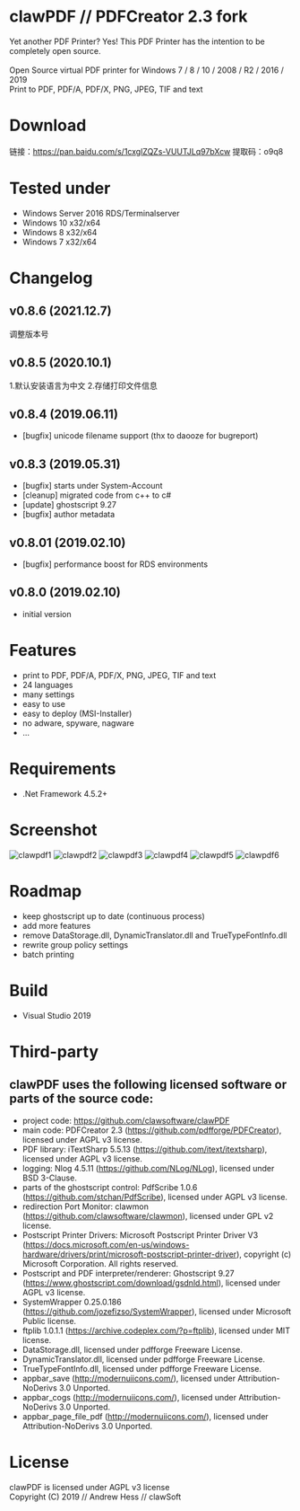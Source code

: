 ﻿# clawPDF // PDFCreator 2.3 fork

Yet another PDF Printer? Yes! This PDF Printer has the intention to be completely open source.<br><br>
Open Source virtual PDF printer for Windows 7 / 8 / 10 / 2008 / R2 / 2016 / 2019<br>
Print to PDF, PDF/A, PDF/X, PNG, JPEG, TIF and text

# Download

链接：https://pan.baidu.com/s/1cxglZQZs-VUUTJLq97bXcw 
提取码：o9q8

# Tested under

- Windows Server 2016 RDS/Terminalserver
- Windows 10 x32/x64
- Windows 8 x32/x64
- Windows 7 x32/x64


# Changelog

## v0.8.6 (2021.12.7)
调整版本号

## v0.8.5 (2020.10.1)
1.默认安装语言为中文
2.存储打印文件信息

## v0.8.4 (2019.06.11)

- [bugfix]  unicode filename support (thx to daooze for bugreport)

## v0.8.3 (2019.05.31)

- [bugfix]  starts under System-Account
- [cleanup] migrated code from c++ to c#
- [update]  ghostscript 9.27
- [bugfix]  author metadata

## v0.8.01 (2019.02.10)

- [bugfix] performance boost for RDS environments

## v0.8.0 (2019.02.10)

- initial version


# Features

- print to PDF, PDF/A, PDF/X, PNG, JPEG, TIF and text
- 24 languages
- many settings
- easy to use
- easy to deploy (MSI-Installer)
- no adware, spyware, nagware
- ...


# Requirements

- .Net Framework 4.5.2+


# Screenshot

![clawpdf1](clawPDF/docs/images/clawpdf1.png?raw=true "clawpdf1")
![clawpdf2](clawPDF/docs/images/clawpdf2.png?raw=true "clawpdf2")
![clawpdf3](clawPDF/docs/images/clawpdf3.png?raw=true "clawpdf3")
![clawpdf4](clawPDF/docs/images/clawpdf4.png?raw=true "clawpdf4")
![clawpdf5](clawPDF/docs/images/clawpdf5.png?raw=true "clawpdf5")
![clawpdf6](clawPDF/docs/images/clawpdf6.png?raw=true "clawpdf6")


# Roadmap

- keep ghostscript up to date (continuous process)
- add more features
- remove DataStorage.dll, DynamicTranslator.dll and TrueTypeFontInfo.dll
- rewrite group policy settings
- batch printing


# Build

- Visual Studio 2019


# Third-party

## clawPDF uses the following licensed software or parts of the source code:
- project code: https://github.com/clawsoftware/clawPDF
- main code: PDFCreator 2.3 (https://github.com/pdfforge/PDFCreator), licensed under AGPL v3 license.
- PDF library: iTextSharp 5.5.13 (https://github.com/itext/itextsharp), licensed under AGPL v3 license.
- logging: Nlog 4.5.11 (https://github.com/NLog/NLog), licensed under BSD 3-Clause.
- parts of the ghostscript control: PdfScribe 1.0.6 (https://github.com/stchan/PdfScribe), licensed under AGPL v3 license.
- redirection Port Monitor: clawmon (https://github.com/clawsoftware/clawmon), licensed under GPL v2 license.
- Postscript Printer Drivers: Microsoft Postscript Printer Driver V3 (https://docs.microsoft.com/en-us/windows-hardware/drivers/print/microsoft-postscript-printer-driver), copyright (c) Microsoft Corporation. All rights reserved.
- Postscript and PDF interpreter/renderer: Ghostscript 9.27 (https://www.ghostscript.com/download/gsdnld.html), licensed under AGPL v3 license.
- SystemWrapper 0.25.0.186 (https://github.com/jozefizso/SystemWrapper), licensed under Microsoft Public license.
- ftplib 1.0.1.1 (https://archive.codeplex.com/?p=ftplib), licensed under MIT license.
- DataStorage.dll, licensed under pdfforge Freeware License.
- DynamicTranslator.dll, licensed under pdfforge Freeware License.
- TrueTypeFontInfo.dll, licensed under pdfforge Freeware License.
- appbar_save (http://modernuiicons.com/), licensed under Attribution-NoDerivs 3.0 Unported.
- appbar_cogs (http://modernuiicons.com/), licensed under Attribution-NoDerivs 3.0 Unported.
- appbar_page_file_pdf (http://modernuiicons.com/), licensed under Attribution-NoDerivs 3.0 Unported.


# License

clawPDF is licensed under AGPL v3 license<br>
Copyright (C) 2019 // Andrew Hess // clawSoft
